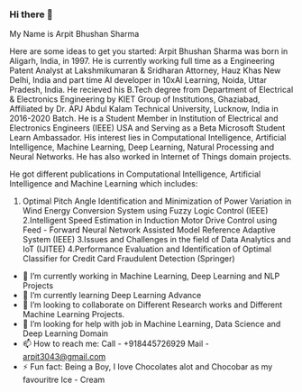 ### Hi there 👋
My Name is Arpit Bhushan Sharma

Here are some ideas to get you started:
Arpit Bhushan Sharma was born in Aligarh, India, in 1997. He is currently working full time as a Engineering Patent Analyst at Lakshmikumaran & Sridharan Attorney, Hauz Khas New Delhi, India and part time AI developer in 10xAI Learning, Noida, Uttar Pradesh, India. He recieved his B.Tech degree from Department of Electrical & Electronics Engineering by KIET Group of Institutions, Ghaziabad, Affiliated by Dr. APJ Abdul Kalam Technical University, Lucknow, India in 2016-2020 Batch. He is a Student Member in Institution of Electrical and Electronics Engineers (IEEE) USA and Serving as a Beta Microsoft Student Learn Ambassador. His interest lies in Computational Intelligence, Artificial Intelligence, Machine Learning, Deep Learning, Natural Processing and Neural Networks. He has also worked in Internet of Things domain projects. 

He got different publications in Computational Intelligence, Artificial Intelligence and Machine Learning which includes:
1. Optimal Pitch Angle Identification and Minimization of Power Variation in Wind Energy Conversion System using Fuzzy Logic Control (IEEE)
2.Intelligent Speed Estimation in Induction Motor Drive Control using Feed - Forward Neural Network Assisted Model Reference Adaptive System (IEEE)
3.Issues and Challenges in the field of Data Analytics and IoT (IJITEE)
4.Performance Evaluation and Identification of Optimal Classifier for Credit Card Fraudulent Detection (Springer)

- 🔭 I’m currently working in Machine Learning, Deep Learning and NLP Projects
- 🌱 I’m currently learning Deep Learning Advance
- 👯 I’m looking to collaborate on Different Research works and Different Machine Learning Projects.
- 🤔 I’m looking for help with job in Machine Learning, Data Science and Deep Learning Domain
- 📫 How to reach me: 
                      Call - +918445726929
                      Mail - arpit3043@gmail.com
- ⚡ Fun fact: Being a Boy, I love Chocolates alot and Chocobar as my favouritre Ice - Cream

